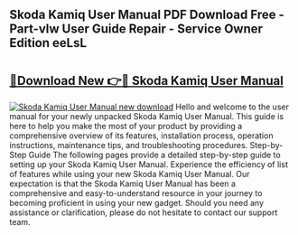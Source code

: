## Skoda Kamiq User Manual PDF Download Free - Part-vIw User Guide Repair - Service Owner Edition eeLsL

# <h2><a href="http://bc99572.oget.top/?id=Skoda+Kamiq+User+Manual">🔗Download New 👉🔴 Skoda Kamiq User Manual</a></h2>

[![Skoda Kamiq User Manual new download](https://i.imgur.com/5g1atiW.png)](http://bc99572.oget.top/?id=Skoda+Kamiq+User+Manual)
Hello and welcome to the user manual for your newly unpacked Skoda Kamiq User Manual. This guide is here to help you make the most of your product by providing a comprehensive overview of its features, installation process, operation instructions, maintenance tips, and troubleshooting procedures. Step-by-Step Guide The following pages provide a detailed step-by-step guide to setting up your Skoda Kamiq User Manual. Experience the efficiency of list of features while using your new Skoda Kamiq User Manual. Our expectation is that the Skoda Kamiq User Manual has been a comprehensive and easy-to-understand resource in your journey to becoming proficient in using your new gadget. Should you need any assistance or clarification, please do not hesitate to contact our support team.
